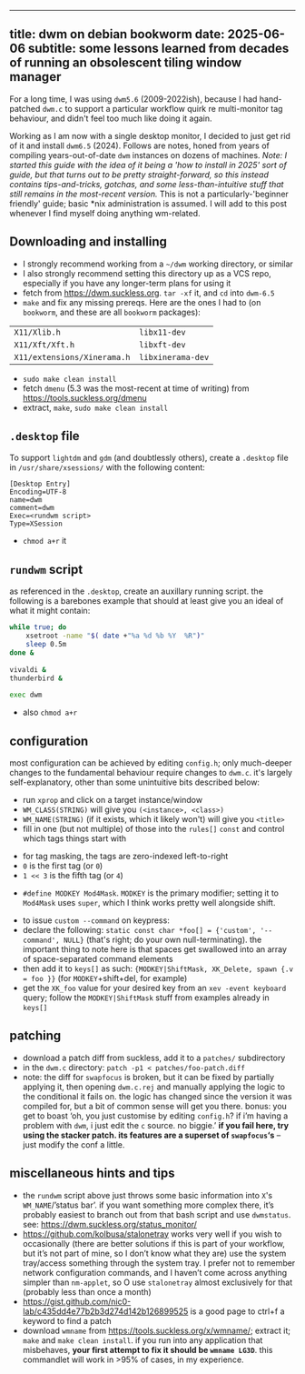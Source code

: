 ----
title: dwm on debian bookworm
date: 2025-06-06
subtitle: some lessons learned from decades of running an obsolescent tiling window manager
----


For a long time, I was using `dwm5.6` (2009-2022ish), because I had hand-patched `dwm.c` to support a particular workflow quirk re multi-monitor tag behaviour, and didn't feel too much like doing it again.

Working as I am now with a single desktop monitor, I decided to just get rid of it and install `dwm6.5` (2024). Follows are notes, honed from years of compiling years-out-of-date `dwm` instances on dozens of machines. *Note: I started this guide with the idea of it being a 'how to install in 2025' sort of guide, but that turns out to be pretty straight-forward, so this instead contains tips-and-tricks, gotchas, and some less-than-intuitive stuff that still remains in the most-recent version.* This is not a particularly-'beginner friendly' guide; basic \*nix administration is assumed. I will add to this post whenever I find myself doing anything wm-related.

## Downloading and installing 

- I strongly recommend working from a `~/dwm` working directory, or similar
- I also strongly recommend setting this directory up as a VCS repo, especially if you have any longer-term plans for using it
- fetch from <https://dwm.suckless.org>. `tar -xf` it, and `cd` into `dwm-6.5`
- `make` and fix any missing prereqs. Here are the ones I had to (on `bookworm`, and these are all `bookworm` packages):

|  |  |
-|-
`X11/Xlib.h`	| `libx11-dev`
`X11/Xft/Xft.h`	| `libxft-dev`
`X11/extensions/Xinerama.h`	| `libxinerama-dev`

- `sudo make clean install`
- fetch `dmenu` (5.3 was the most-recent at time of writing) from <https://tools.suckless.org/dmenu>
- extract, `make`, `sudo make clean install`

## `.desktop` file

To support `lightdm` and `gdm` (and doubtlessly others), create a `.desktop` file in `/usr/share/xsessions/` with the following content:

```text
[Desktop Entry]
Encoding=UTF-8
name=dwm
comment=dwm
Exec=<rundwm script>
Type=XSession
```

- `chmod a+r` it

## `rundwm` script

as referenced in the `.desktop`, create an auxillary running script. the following is a barebones example that should at least give you an ideal of what it might contain:

```sh
while true; do
    xsetroot -name "$( date +"%a %d %b %Y  %R")"
    sleep 0.5m
done &
 
vivaldi &
thunderbird & 
 
exec dwm
```

- also `chmod a+r`

## configuration

most configuration can be achieved by editing `config.h`; only much-deeper changes to the fundamental behaviour require changes to `dwm.c`. it's largely self-explanatory, other than some unintuitive bits described below:

- run `xprop` and click on a target instance/window
- `WM_CLASS(STRING)` will give you `(<instance>, <class>)`
- `WM_NAME(STRING)` (if it exists, which it likely won't) will give you `<title>`
- fill in one (but not multiple) of those into the `rules[]` `const` and control which tags things start with

<!--  -->

- for tag masking, the tags are zero-indexed left-to-right
- `0` is the first tag (or `0`)
- `1 << 3` is the fifth tag (or `4`)

<!--  -->

- `#define MODKEY Mod4Mask`. `MODKEY` is the primary modifier; setting it to `Mod4Mask` uses `super`, which I think works pretty well alongside shift.

<!--  -->

- to issue `custom --command` on keypress:
- declare the following: `static const char *foo[] = {'custom', '--command', NULL}` (that's right; do your own null-terminating). the important thing to note here is that spaces get swallowed into an array of space-separated command elements
- then add it to `keys[]` as such: `{MODKEY|ShiftMask, XK_Delete, spawn {.v = foo }}` (for `MODKEY`+shift+del, for example)
- get the `XK_foo` value for your desired key from an `xev -event keyboard` query; follow the `MODKEY|ShiftMask` stuff from examples already in `keys[]`

## patching

- download a patch diff from suckless, add it to a `patches/` subdirectory
- in the `dwm.c` directory: `patch -p1 < patches/foo-patch.diff`
- note: the diff for `swapfocus` is broken, but it can be fixed by partially applying it, then opening `dwm.c.rej` and manually applying the logic to the conditional it fails on. the logic has changed since the version it was compiled for, but a bit of common sense will get you there. bonus: you get to boast ‘oh, you just customise by editing `config.h`? if i’m having a problem with `dwm`, i just edit the `c` source. no biggie.’ **if you fail here, try using the stacker patch. its features are a superset of `swapfocus`‘s** – just modify the conf a little.

## miscellaneous hints and tips

- the `rundwm` script above just throws some basic information into `X`'s `WM_NAME`/’status bar’. if you want something more complex there, it’s probably easiest to branch out from that bash script and use `dwmstatus`. see: <https://dwm.suckless.org/status_monitor/>
- <https://github.com/kolbusa/stalonetray> works very well if you wish to occasionally (there are better solutions if this is part of your workflow, but it’s not part of mine, so I don’t know what they are) use the system tray/access something through the system tray. I prefer not to remember network configuration commands, and I haven’t come across anything simpler than `nm-applet`, so O use `stalonetray` almost exclusively for that (probably less than once a month)
- <https://gist.github.com/nic0-lab/c435dd4e77b2b3d274d142b126899525> is a good page to ctrl+f a keyword to find a patch
- download `wmname` from <https://tools.suckless.org/x/wmname/>; extract it; `make` and `make clean install`. if you run into any application that misbehaves, **your first attempt to fix it should be `wmname LG3D`**. this commandlet will work in >95% of cases, in my experience.